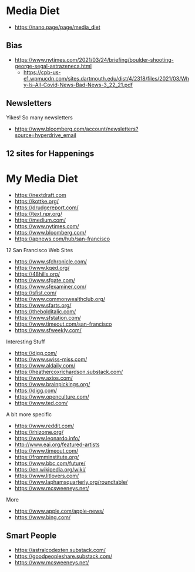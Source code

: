 # Media Diet

* https://nano.page/page/media_diet

## Bias

* https://www.nytimes.com/2021/03/24/briefing/boulder-shooting-george-segal-astrazeneca.html
	* https://cpb-us-e1.wpmucdn.com/sites.dartmouth.edu/dist/4/2318/files/2021/03/Why-Is-All-Covid-News-Bad-News-3_22_21.pdf

## Newsletters

Yikes! So many newsletters

* https://www.bloomberg.com/account/newsletters?source=hyperdrive_email


## 12 sites for Happenings

# My Media Diet

* https://nextdraft.com
* https://kottke.org/
* https://drudgereport.com/
* https://text.npr.org/
* https://medium.com/
* https://www.nytimes.com/
* https://www.bloomberg.com/
* https://apnews.com/hub/san-francisco

12 San Francisco Web Sites

* https://www.sfchronicle.com/
* https://www.kqed.org/
* https://48hills.org/
* https://www.sfgate.com/
* https://www.sfexaminer.com/
* https://sfist.com/
* https://www.commonwealthclub.org/
* https://www.sfarts.org/
* https://thebolditalic.com/
* https://www.sfstation.com/
* https://www.timeout.com/san-francisco
* https://www.sfweekly.com/

Interesting Stuff

* https://digg.com/
* https://www.swiss-miss.com/
* https://www.aldaily.com/
* https://heathercoxrichardson.substack.com/
* https://www.axios.com/
* https://www.brainpickings.org/
* https://digg.com/
* https://www.openculture.com/
* https://www.ted.com/

A bit more specific

* https://www.reddit.com/
* https://rhizome.org/
* https://www.leonardo.info/
* http://www.eai.org/featured-artists
* https://www.timeout.com/
* https://fromminstitute.org/
* https://www.bbc.com/future/
* https://en.wikipedia.org/wiki/
* https://www.litlovers.com/
* https://www.laphamsquarterly.org/roundtable/
* https://www.mcsweeneys.net/

More

* https://www.apple.com/apple-news/
* https://www.bing.com/



## Smart People

* https://astralcodexten.substack.com/
* https://goodpeopleshare.substack.com/
* https://www.mcsweeneys.net/